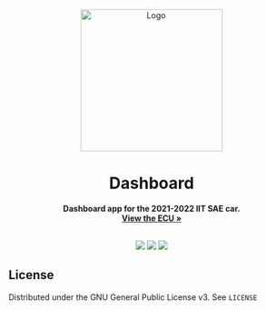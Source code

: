 <div align="center">
<img src="" alt="Logo" width="250" height="250">

# Dashboard

<p>
  <b>Dashboard app for the 2021-2022 IIT SAE car.</b>
  <br/>
  <a href="https://github.com/Illinois-Tech-Motorsports/IIT-SAE-ECU"><strong>View the ECU »</strong></a>
  <br/><br/>
</p>

[![](https://github.com/illinois-tech-motorsports/dashboard-2022/actions/workflows/build.yml/badge.svg)](https://github.com/illinois-tech-motorsports/dashboard-2022/actions/workflows/build.yml)
[![](https://img.shields.io/github/license/illinois-tech-motorsports/dashboard-2022)](https://github.com/illinois-tech-motorsports/dashboard-2022/blob/main/LICENSE)
[![](https://img.shields.io/tokei/lines/github/illinois-tech-motorsports/dashboard-2022)](https://github.com/illinois-tech-motorsports/dashboard-2022)
</div>

## License

Distributed under the GNU General Public License v3. See `LICENSE`